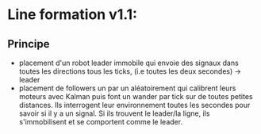 # Line formation v1.1:
## Principe
* placement d'un robot leader immobile qui envoie des signaux dans toutes les directions tous les ticks, (i.e toutes les deux secondes) -> leader
* placement de followers un par un aléatoirement qui calibrent leurs moteurs avec Kalman puis font un wander par tick sur de toutes petites distances. Ils interrogent leur environnement toutes les secondes pour savoir si il y a un signal. Si ils trouvent le leader/la ligne, ils s'immobilisent et se comportent comme le leader.
